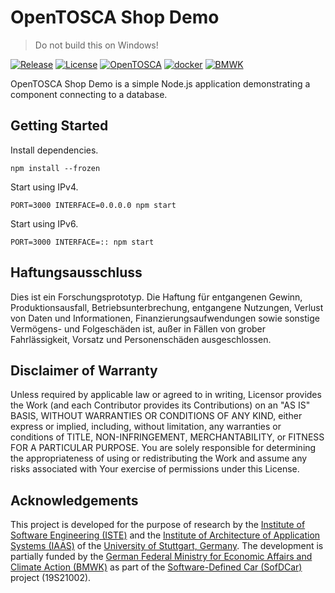 # OpenTOSCA Shop Demo

> Do not build this on Windows!

[![Release](https://github.com/opentosca/opentosca-shop-demo/actions/workflows/release.yaml/badge.svg?branch=main)](https://github.com/opentosca/opentosca-vintner/actions/workflows/release.yaml)
[![License](https://img.shields.io/badge/License-Apache_2.0-blue.svg)](https://opensource.org/licenses/Apache-2.0)
[![OpenTOSCA](https://img.shields.io/badge/OpenTOSCA-%E2%9D%A4%EF%B8%8F-blue)](https://opentosca.org)
[![docker](https://img.shields.io/badge/docker-ghcr.io-blue)](https://github.com/OpenTOSCA/opentosca-shop-demo/pkgs/container/opentosca-shop-demo)
[![BMWK](https://img.shields.io/badge/BMWK-SofDCar%20(19S21002)-blue.svg)](https://sofdcar.de)

OpenTOSCA Shop Demo is a simple Node.js application demonstrating a component connecting to a database.

## Getting Started 

Install dependencies.

```
npm install --frozen
```

Start using IPv4.

```
PORT=3000 INTERFACE=0.0.0.0 npm start
```

Start using IPv6.

```
PORT=3000 INTERFACE=:: npm start
```


## Haftungsausschluss

Dies ist ein Forschungsprototyp. Die Haftung für entgangenen Gewinn, Produktionsausfall, Betriebsunterbrechung,
entgangene Nutzungen, Verlust von Daten und Informationen, Finanzierungsaufwendungen sowie sonstige Vermögens- und
Folgeschäden ist, außer in Fällen von grober Fahrlässigkeit, Vorsatz und Personenschäden ausgeschlossen.

## Disclaimer of Warranty

Unless required by applicable law or agreed to in writing, Licensor provides the Work (and each Contributor provides its
Contributions) on an "AS IS" BASIS, WITHOUT WARRANTIES OR CONDITIONS OF ANY KIND, either express or implied, including,
without limitation, any warranties or conditions of TITLE, NON-INFRINGEMENT, MERCHANTABILITY, or FITNESS FOR A
PARTICULAR PURPOSE. You are solely responsible for determining the appropriateness of using or redistributing the Work
and assume any risks associated with Your exercise of permissions under this License.

## Acknowledgements

This project is developed for the purpose of research by the [Institute of Software Engineering (ISTE)](https://www.iste.uni-stuttgart.de) and the [Institute of Architecture of Application Systems (IAAS)](https://www.iaas.uni-stuttgart.de) of the [University of Stuttgart, Germany](https://www.uni-stuttgart.de).
The development is partially funded by the [German Federal Ministry for Economic Affairs and Climate Action (BMWK)](https://www.bmwk.de/Navigation/EN/Home/home.html) as part of the [Software-Defined Car (SofDCar)](https://sofdcar.de) project (19S21002).
